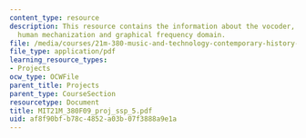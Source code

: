 ```yaml
---
content_type: resource
description: This resource contains the information about the vocoder, voiceless voice,
  human mechanization and graphical frequency domain.
file: /media/courses/21m-380-music-and-technology-contemporary-history-and-aesthetics-fall-2009/af8f90bfb78c4852a03b07f3888a9e1a_MIT21M_380F09_proj_ssp_5.pdf
file_type: application/pdf
learning_resource_types:
- Projects
ocw_type: OCWFile
parent_title: Projects
parent_type: CourseSection
resourcetype: Document
title: MIT21M_380F09_proj_ssp_5.pdf
uid: af8f90bf-b78c-4852-a03b-07f3888a9e1a
---
```

